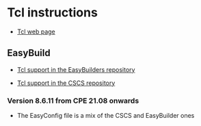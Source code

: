 # Tcl instructions

  * [Tcl web page](https://tcl.tk/)

## EasyBuild

  * [Tcl support in the EasyBuilders repository](https://github.com/easybuilders/easybuild-easyconfigs/tree/develop/easybuild/easyconfigs/t/Tcl)

  * [Tcl support in the CSCS repository](https://github.com/eth-cscs/production/tree/master/easybuild/easyconfigs/t/Tcl)


### Version 8.6.11 from CPE 21.08 onwards

  * The EasyConfig file is a mix of the CSCS and EasyBuilder ones
